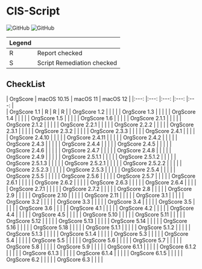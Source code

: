 # CIS-Script

<!-- ![GitHub](https://img.shields.io/github/v/release/mvdbent/CIS-Script) -->
<!-- ![GitHub](https://img.shields.io/github/downloads/mvdbent/CIS-Script/latest/total) -->
<!-- ![GitHub](https://img.shields.io/badge/macOS-10.15%2B-yellow) -->
![GitHub](https://img.shields.io/badge/macOS-11%2B-success)
![GitHub](https://img.shields.io/github/license/mvdbent/CIS-Script)

| Legend |  |
| --- | --- |
| R | Report checked |
| S | Script Remediation checked |
## CheckList

|   OrgScore   	|   macOS 10.15  	|   macOS 11  	|   macOS 12	|
|:---:	|:---:	|:---:	|:---:	|:---:	|    
| OrgScore 1.1 | R | R | R | 
| OrgScore 1.2  	|     	|     	|     	|
| OrgScore 1.3  	|     	|     	|     	|
|   OrgScore 1.4  	|     	|     	|     	|
|   OrgScore 1.5  	|     	|     	|     	|
|   OrgScore 1.6  	|     	|     	|     	|
|   OrgScore 2.1.1  	|     	|     	|     	|
|   OrgScore 2.1.2  	|     	|     	|     	|
|   OrgScore 2.2.1  	|     	|     	|     	|
|   OrgScore 2.2.2  	|     	|     	|     	|
|   OrgScore 2.3.1  	|     	|     	|     	|
|   OrgScore 2.3.2  	|     	|     	|     	|
|   OrgScore 2.3.3  	|     	|     	|     	|
|   OrgScore 2.4.1  	|     	|     	|     	|
|   OrgScore 2.4.10  	|     	|     	|     	|
|   OrgScore 2.4.11  	|     	|     	|     	|
|   OrgScore 2.4.2  	|     	|     	|     	|
|   OrgScore 2.4.3  	|     	|     	|     	|
|   OrgScore 2.4.4  	|     	|     	|     	|
|   OrgScore 2.4.5  	|     	|     	|     	|
|   OrgScore 2.4.6  	|     	|     	|     	|
|   OrgScore 2.4.7  	|     	|     	|     	|
|   OrgScore 2.4.8  	|     	|     	|     	|
|   OrgScore 2.4.9  	|     	|     	|     	|
|   OrgScore 2.5.1.1  	|     	|     	|     	|
|   OrgScore 2.5.1.2  	|     	|     	|     	|
|   OrgScore 2.5.1.3  	|     	|     	|     	|
|   OrgScore 2.5.2.1  	|     	|     	|     	|
|   OrgScore 2.5.2.2  	|     	|     	|     	|
|   OrgScore 2.5.2.3  	|     	|     	|     	|
|   OrgScore 2.5.3  	|     	|     	|     	|
|   OrgScore 2.5.4  	|     	|     	|     	|
|   OrgScore 2.5.5  	|     	|     	|     	|
|   OrgScore 2.5.6  	|     	|     	|     	|
|   OrgScore 2.5.7  	|     	|     	|     	|
|   OrgScore 2.6.1  	|     	|     	|     	|
|   OrgScore 2.6.2  	|     	|     	|     	|
|   OrgScore 2.6.3  	|     	|     	|     	|
|   OrgScore 2.6.4  	|     	|     	|     	|
|   OrgScore 2.7.1  	|     	|     	|     	|
|   OrgScore 2.7.2  	|     	|     	|     	|
|   OrgScore 2.8  	|     	|     	|     	|
|   OrgScore 2.9  	|     	|     	|     	|
|   OrgScore 2.10  	|     	|     	|     	|
|   OrgScore 2.11  	|     	|     	|     	|
|   OrgScore 3.1  	|     	|     	|     	|
|   OrgScore 3.2  	|     	|     	|     	|
|   OrgScore 3.3  	|     	|     	|     	|
|   OrgScore 3.4  	|     	|     	|     	|
|   OrgScore 3.5  	|     	|     	|     	|
|   OrgScore 3.6  	|     	|     	|     	|
|   OrgScore 4.1  	|     	|     	|     	|
|   OrgScore 4.2  	|     	|     	|     	|
|   OrgScore 4.4  	|     	|     	|     	|
|   OrgScore 4.5  	|     	|     	|     	|
|   OrgScore 5.10  	|     	|     	|     	|
|   OrgScore 5.11  	|     	|     	|     	|
|   OrgScore 5.12  	|     	|     	|     	|
|   OrgScore 5.13  	|     	|     	|     	|
|   OrgScore 5.14  	|     	|     	|     	|
|   OrgScore 5.16  	|     	|     	|     	|
|   OrgScore 5.18  	|     	|     	|     	|
|   OrgScore 5.1.1  	|     	|     	|     	|
|   OrgScore 5.1.2  	|     	|     	|     	|
|   OrgScore 5.1.3  	|     	|     	|     	|
|   OrgScore 5.1.4  	|     	|     	|     	|
|   OrgScore 5.3  	|     	|     	|     	|
|   OrgScore 5.4  	|     	|     	|     	|
|   OrgScore 5.5  	|     	|     	|     	|
|   OrgScore 5.6  	|     	|     	|     	|
|   OrgScore 5.7  	|     	|     	|     	|
|   OrgScore 5.8  	|     	|     	|     	|
|   OrgScore 5.9  	|     	|     	|     	|
|   OrgScore 6.1.1  	|     	|     	|     	|
|   OrgScore 6.1.2  	|     	|     	|     	|
|   OrgScore 6.1.3  	|     	|     	|     	|
|   OrgScore 6.1.4  	|     	|     	|     	|
|   OrgScore 6.1.5  	|     	|     	|     	|
|   OrgScore 6.2  	|     	|     	|     	|
|   OrgScore 6.3  	|     	|     	|     	|
